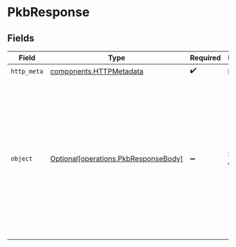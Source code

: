 # PkbResponse


## Fields

| Field                                                                                                                                                                                  | Type                                                                                                                                                                                   | Required                                                                                                                                                                               | Description                                                                                                                                                                            | Example                                                                                                                                                                                |
| -------------------------------------------------------------------------------------------------------------------------------------------------------------------------------------- | -------------------------------------------------------------------------------------------------------------------------------------------------------------------------------------- | -------------------------------------------------------------------------------------------------------------------------------------------------------------------------------------- | -------------------------------------------------------------------------------------------------------------------------------------------------------------------------------------- | -------------------------------------------------------------------------------------------------------------------------------------------------------------------------------------- |
| `http_meta`                                                                                                                                                                            | [components.HTTPMetadata](../../models/components/httpmetadata.md)                                                                                                                     | :heavy_check_mark:                                                                                                                                                                     | N/A                                                                                                                                                                                    |                                                                                                                                                                                        |
| `object`                                                                                                                                                                               | [Optional[operations.PkbResponseBody]](../../models/operations/pkbresponsebody.md)                                                                                                     | :heavy_minus_sign:                                                                                                                                                                     | Successful operation                                                                                                                                                                   | {<br/>"matches": [<br/>{<br/>"id": "mem_id_123_932",<br/>"metadata": {<br/>"text": "Why did the world enter a global depression in 1929 ?"<br/>},<br/>"score": 0.917971551,<br/>"sparseValues": {},<br/>"values": []<br/>}<br/>]<br/>} |